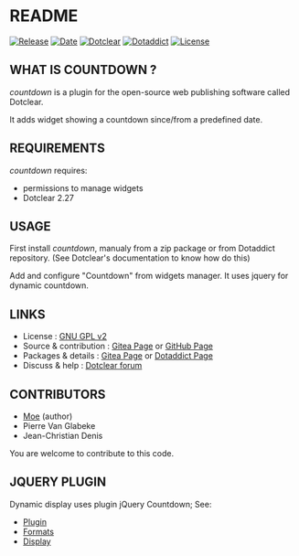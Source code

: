 # README

[![Release](https://img.shields.io/badge/release-2.3-a2cbe9.svg)](https://git.dotclear.watch/JcDenis/countdown/releases)
[![Date](https://img.shields.io/badge/date-2023.08.06-c44d58.svg)](https://git.dotclear.watch/JcDenis/countdown/releases)
[![Dotclear](https://img.shields.io/badge/dotclear-v2.27-137bbb.svg)](https://fr.dotclear.org/download)
[![Dotaddict](https://img.shields.io/badge/dotaddict-official-9ac123.svg)](https://plugins.dotaddict.org/dc2/details/countdown)
[![License](https://img.shields.io/github/license/JcDenis/countdown)](https://git.dotclear.watch/JcDenis/countdown/blob/master/LICENSE)

## WHAT IS COUNTDOWN ?

_countdown_ is a plugin for the open-source 
web publishing software called Dotclear.

It adds widget showing a countdown since/from a predefined date.

## REQUIREMENTS

 _countdown_ requires: 

  * permissions to manage widgets
  * Dotclear 2.27

## USAGE

First install _countdown_, manualy from a zip package or from 
Dotaddict repository. (See Dotclear's documentation to know how do this)

Add and configure "Countdown" from widgets manager.
It uses jquery for dynamic countdown.

## LINKS

 * License : [GNU GPL v2](https://www.gnu.org/licenses/old-licenses/lgpl-2.0.html)
 * Source & contribution : [Gitea Page](https://git.dotclear.watch/JcDenis/countdown) or [GitHub Page](https://github.com/JcDenis/countdown)
 * Packages & details : [Gitea Page](https://git.dotclear.watch/JcDenis/countdown/releases) or [Dotaddict Page](https://plugins.dotaddict.org/dc2/details/countdown)
 * Discuss & help : [Dotclear forum](https://forum.dotclear.org/viewforum.php?id=16)

## CONTRIBUTORS

 * [Moe](http://gniark.net/) (author)
 * Pierre Van Glabeke
 * Jean-Christian Denis

 You are welcome to contribute to this code.

 ## JQUERY PLUGIN

Dynamic display uses plugin jQuery Countdown; See:
 * [Plugin](http://keith-wood.name/countdown.html)
 * [Formats](http://keith-wood.name/countdownRef.html#format)
 * [Display](http://keith-wood.name/countdownRef.html#layout)
